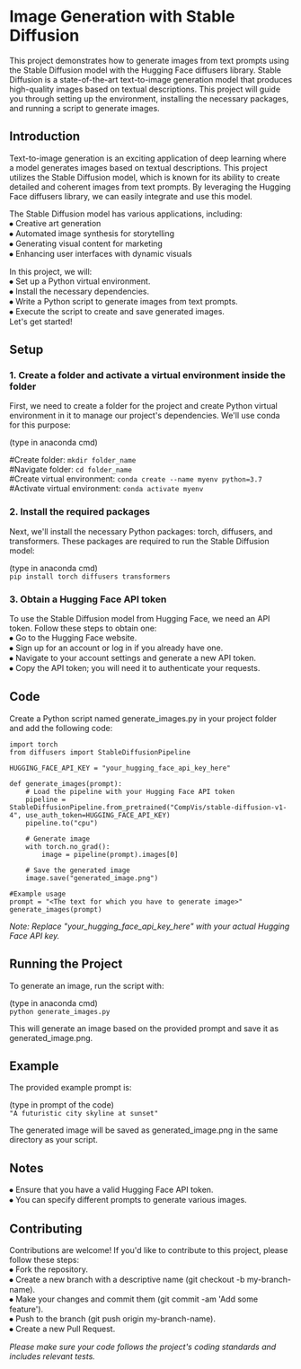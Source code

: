 # Image Generation with Stable Diffusion  
This project demonstrates how to generate images from text prompts using the Stable Diffusion model with the Hugging Face diffusers library. Stable Diffusion is a state-of-the-art text-to-image generation model that produces high-quality images based on textual descriptions. This project will guide you through setting up the environment, installing the necessary packages, and running a script to generate images.


## Introduction
Text-to-image generation is an exciting application of deep learning where a model generates images based on textual descriptions. This project utilizes the Stable Diffusion model, which is known for its ability to create detailed and coherent images from text prompts. By leveraging the Hugging Face diffusers library, we can easily integrate and use this model.

The Stable Diffusion model has various applications, including:  
⦁	Creative art generation  
⦁	Automated image synthesis for storytelling  
⦁	Generating visual content for marketing  
⦁	Enhancing user interfaces with dynamic visuals  

In this project, we will:  
⦁	Set up a Python virtual environment.  
⦁	Install the necessary dependencies.  
⦁	Write a Python script to generate images from text prompts.  
⦁	Execute the script to create and save generated images.  
Let's get started!  


## Setup
### 1. Create a folder and activate a virtual environment inside the folder
First, we need to create a folder for the project and create Python virtual environment in it to manage our project's dependencies. We'll use conda for this purpose:

(type in anaconda cmd)

#Create folder: `mkdir folder_name`      
#Navigate folder: `cd folder_name`  
#Create virtual environment: `conda create --name myenv python=3.7`  
#Activate virtual environment: `conda activate myenv`


### 2. Install the required packages
Next, we'll install the necessary Python packages: torch, diffusers, and transformers. These packages are required to run the Stable Diffusion model:

(type in anaconda cmd)  
`pip install torch diffusers transformers`


### 3. Obtain a Hugging Face API token
To use the Stable Diffusion model from Hugging Face, we need an API token. Follow these steps to obtain one:  
⦁	Go to the Hugging Face website.  
⦁	Sign up for an account or log in if you already have one.  
⦁	Navigate to your account settings and generate a new API token.  
⦁	Copy the API token; you will need it to authenticate your requests.  


## Code
Create a Python script named generate_images.py in your project folder and add the following code:  
```
import torch
from diffusers import StableDiffusionPipeline

HUGGING_FACE_API_KEY = "your_hugging_face_api_key_here"

def generate_images(prompt):
    # Load the pipeline with your Hugging Face API token
    pipeline = StableDiffusionPipeline.from_pretrained("CompVis/stable-diffusion-v1-4", use_auth_token=HUGGING_FACE_API_KEY)
    pipeline.to("cpu")  

    # Generate image
    with torch.no_grad():
        image = pipeline(prompt).images[0]

    # Save the generated image
    image.save("generated_image.png")

#Example usage
prompt = "<The text for which you have to generate image>"
generate_images(prompt)
```

*Note: Replace "your_hugging_face_api_key_here" with your actual Hugging Face API key.*


## Running the Project
To generate an image, run the script with: 

(type in anaconda cmd)  
`python generate_images.py`

This will generate an image based on the provided prompt and save it as generated_image.png.


## Example
The provided example prompt is:  

(type in prompt of the code)  
`"A futuristic city skyline at sunset"`

The generated image will be saved as generated_image.png in the same directory as your script.


## Notes  
⦁	Ensure that you have a valid Hugging Face API token.  
⦁	You can specify different prompts to generate various images.  


## Contributing
Contributions are welcome! If you'd like to contribute to this project, please follow these steps:  
⦁	Fork the repository.  
⦁	Create a new branch with a descriptive name (git checkout -b my-branch-name).  
⦁	Make your changes and commit them (git commit -am 'Add some feature').  
⦁	Push to the branch (git push origin my-branch-name).  
⦁	Create a new Pull Request.  

*Please make sure your code follows the project's coding standards and includes relevant tests.*

